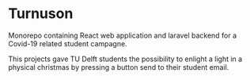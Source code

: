 # Turnuson
Monorepo containing React web application and laravel backend for a Covid-19 related student campagne.

This projects gave TU Delft students the possibility to enlight a light in a physical christmas by pressing a button send to their student email.
